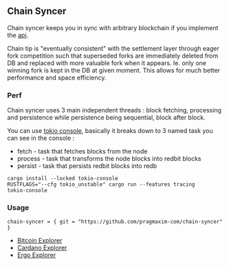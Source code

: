 ## Chain Syncer

Chain syncer keeps you in sync with arbitrary blockchain if you implement the [api](src/api.rs).

Chain tip is "eventually consistent" with the settlement layer through eager fork competition such that 
superseded forks are immediately deleted from DB and replaced with more valuable fork when it appears.
Ie. only one winning fork is kept in the DB at given moment. This allows for much better performance and space efficiency.

### Perf 

Chain syncer uses 3 main independent threads : block fetching, processing and persistence while persistence being sequential, block after block.

You can use [tokio console](https://github.com/tokio-rs/console), basically it breaks down to 3 named task you can see in the console :
- fetch - task that fetches blocks from the node
- process - task that transforms the node blocks into redbit blocks
- persist - task that persists redbit blocks into redb

``` 
cargo install --locked tokio-console
RUSTFLAGS="--cfg tokio_unstable" cargo run --features tracing
tokio-console
```

### Usage

```
chain-syncer = { git = "https://github.com/pragmaxim-com/chain-syncer" }
```

- [Bitcoin Explorer](https://github.com/pragmaxim-com/bitcoin-explorer)
- [Cardano Explorer](https://github.com/pragmaxim-com/cardano-explorer)
- [Ergo Explorer](https://github.com/pragmaxim-com/ergo-explorer)